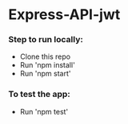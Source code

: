 # Express-API-jwt

### Step to run locally:

  - Clone this repo
  - Run 'npm install'
  - Run 'npm start'
  
### To test the app: 
  
  - Run 'npm test'
